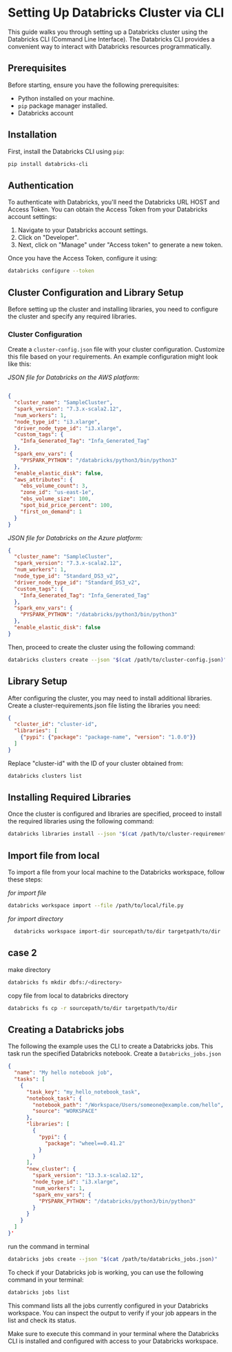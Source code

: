 # Setting Up Databricks Cluster via CLI

This guide walks you through setting up a Databricks cluster using the Databricks CLI (Command Line Interface). The Databricks CLI provides a convenient way to interact with Databricks resources programmatically.

## Prerequisites

Before starting, ensure you have the following prerequisites:

- Python installed on your machine.
- `pip` package manager installed.
- Databricks account

## Installation

First, install the Databricks CLI using `pip`:

```bash
pip install databricks-cli
```


## Authentication

To authenticate with Databricks, you'll need the Databricks URL HOST and Access Token. You can obtain the Access Token from your Databricks account settings:

1. Navigate to your Databricks account settings.
2. Click on "Developer".
3. Next, click on "Manage" under "Access token" to generate a new token.

Once you have the Access Token, configure it using:

```bash
databricks configure --token
```

## Cluster Configuration and Library Setup

Before setting up the cluster and installing libraries, you need to configure the cluster and specify any required libraries.

### Cluster Configuration

Create a `cluster-config.json` file with your cluster configuration. Customize this file based on your requirements. An example configuration might look like this:

*JSON file for Databricks on the AWS platform:*
```json

{
  "cluster_name": "SampleCluster",
  "spark_version": "7.3.x-scala2.12",
  "num_workers": 1,
  "node_type_id": "i3.xlarge",
  "driver_node_type_id": "i3.xlarge",
  "custom_tags": {
    "Infa_Generated_Tag": "Infa_Generated_Tag"
  },
  "spark_env_vars": {
    "PYSPARK_PYTHON": "/databricks/python3/bin/python3"
  },
  "enable_elastic_disk": false,
  "aws_attributes": {
    "ebs_volume_count": 3,
    "zone_id": "us-east-1e",
    "ebs_volume_size": 100,
    "spot_bid_price_percent": 100,
    "first_on_demand": 1
  }
}

```
*JSON file for Databricks on the Azure platform:*
```json
{
  "cluster_name": "SampleCluster",
  "spark_version": "7.3.x-scala2.12",
  "num_workers": 1,
  "node_type_id": "Standard_DS3_v2",
  "driver_node_type_id": "Standard_DS3_v2",
  "custom_tags": {
    "Infa_Generated_Tag": "Infa_Generated_Tag"
  },
  "spark_env_vars": {
    "PYSPARK_PYTHON": "/databricks/python3/bin/python3"
  },
  "enable_elastic_disk": false
}
```
Then, proceed to create the cluster using the following command:

```bash
databricks clusters create --json "$(cat /path/to/cluster-config.json)"
```
## Library Setup
After configuring the cluster, you may need to install additional libraries. Create a cluster-requirements.json file listing the libraries you need:

```json
{
  "cluster_id": "cluster-id",
  "libraries": [
    {"pypi": {"package": "package-name", "version": "1.0.0"}}
  ]
}
```

Replace "cluster-id" with the ID of your cluster obtained from:
```bash 
databricks clusters list
```

## Installing Required Libraries
Once the cluster is configured and libraries are specified, proceed to install the required libraries using the following command:
```bash
databricks libraries install --json "$(cat /path/to/cluster-requirements.json)"
```

## Import file from local
To import a file from your local machine to the Databricks workspace, follow these steps:

*for import file*

```bash
databricks workspace import --file /path/to/local/file.py

```
*for import directory*
```bash
  databricks workspace import-dir sourcepath/to/dir targetpath/to/dir
```

##  case 2 
make directory

```bash
databricks fs mkdir dbfs:/<directory>
```

copy file from local to databricks directory 
```bash
databricks fs cp -r sourcepath/to/dir targetpath/to/dir
```
## Creating a Databricks jobs
The following the  example uses the CLI to create a Databricks jobs. This task run the specified Databricks notebook.
Create a `Databricks_jobs.json` 

```json
{
  "name": "My hello notebook job",
  "tasks": [
    {
      "task_key": "my_hello_notebook_task",
      "notebook_task": {
        "notebook_path": "/Workspace/Users/someone@example.com/hello",
        "source": "WORKSPACE"
      },
      "libraries": [
        {
          "pypi": {
            "package": "wheel==0.41.2"
          }
        }
      ],
      "new_cluster": {
        "spark_version": "13.3.x-scala2.12",
        "node_type_id": "i3.xlarge",
        "num_workers": 1,
        "spark_env_vars": {
          "PYSPARK_PYTHON": "/databricks/python3/bin/python3"
        }
      }
    }
  ]
}'
```

run the command in terminal
```bash
databricks jobs create --json "$(cat /path/to/databricks_jobs.json)"
```


To check if your Databricks job is working, you can use the following command in your terminal:

  ```bash
  databricks jobs list
  ```

This command lists all the jobs currently configured in your Databricks workspace. You can inspect the output to verify if your job appears in the list and check its status.

Make sure to execute this command in your terminal where the Databricks CLI is installed and configured with access to your Databricks workspace.